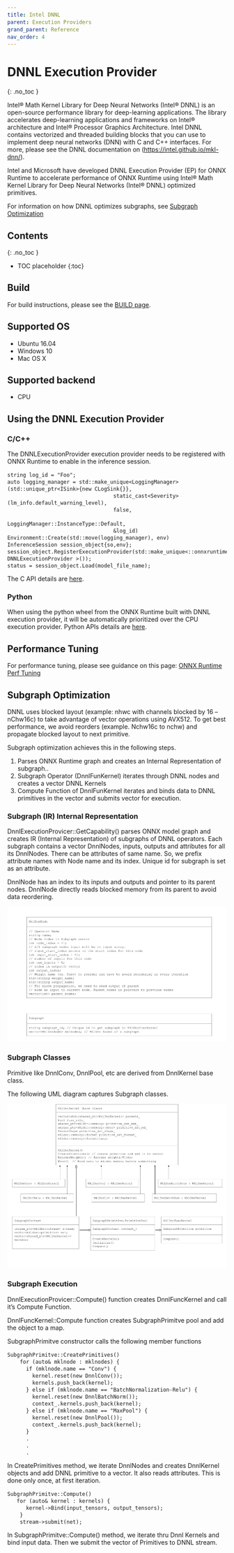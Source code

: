 ```yaml
---
title: Intel DNNL
parent: Execution Providers
grand_parent: Reference
nav_order: 4
---
```


# DNNL Execution Provider
{: .no_toc }

Intel® Math Kernel Library for Deep Neural Networks (Intel® DNNL) is an open-source performance library for deep-learning applications. The library accelerates deep-learning applications and frameworks on Intel® architecture and Intel® Processor Graphics Architecture. Intel DNNL contains vectorized and threaded building blocks that you can use to implement deep neural networks (DNN) with C and C++ interfaces. For more, please see the DNNL documentation on (https://intel.github.io/mkl-dnn/).

Intel and Microsoft have developed DNNL Execution Provider (EP) for ONNX Runtime to accelerate performance of ONNX Runtime using Intel® Math Kernel Library for Deep Neural Networks (Intel® DNNL) optimized primitives.

For information on how DNNL optimizes subgraphs, see [Subgraph Optimization](./MKL-DNN-Subgraphs.md)

## Contents
{: .no_toc }

* TOC placeholder
{:toc}

## Build
For build instructions, please see the [BUILD page](../../BUILD.md#dnnl-and-mklml).

## Supported OS
* Ubuntu 16.04
* Windows 10 
* Mac OS X

## Supported backend
*	CPU

## Using the DNNL Execution Provider
### C/C++
The DNNLExecutionProvider execution provider needs to be registered with ONNX Runtime to enable in the inference session.
```
string log_id = "Foo";
auto logging_manager = std::make_unique<LoggingManager>
(std::unique_ptr<ISink>{new CLogSink{}},
                                  static_cast<Severity>(lm_info.default_warning_level),
                                  false,
                                  LoggingManager::InstanceType::Default,
                                  &log_id)
Environment::Create(std::move(logging_manager), env)
InferenceSession session_object{so,env};
session_object.RegisterExecutionProvider(std::make_unique<::onnxruntime:: DNNLExecutionProvider >());
status = session_object.Load(model_file_name);
```
The C API details are [here](../C_API.md#c-api).

### Python
When using the python wheel from the ONNX Runtime built with DNNL execution provider, it will be automatically prioritized over the CPU execution provider. Python APIs details are [here](https://aka.ms/onnxruntime-python).

## Performance Tuning
For performance tuning, please see guidance on this page: [ONNX Runtime Perf Tuning](../ONNX_Runtime_Perf_Tuning.md)

## Subgraph Optimization

DNNL uses blocked layout (example: nhwc with channels blocked by 16 – nChw16c) to take advantage of vector operations using AVX512.  To get best performance, we avoid reorders (example. Nchw16c to nchw) and propagate blocked layout to next primitive. 

Subgraph optimization achieves this in the following steps.
1.	Parses ONNX Runtime graph and creates an Internal Representation of subgraph..
2.	Subgraph Operator (DnnlFunKernel) iterates through DNNL nodes and creates a vector DNNL Kernels
3.	Compute Function of DnnlFunKernel iterates and binds data to DNNL primitives in the vector and submits vector for execution.


### Subgraph (IR) Internal Representation
DnnlExecutionProvicer::GetCapability() parses ONNX model graph and creates IR (Internal Representation) of subgraphs of DNNL operators.
Each subgraph contains a vector DnnlNodes, inputs, outputs and attributes for all its DnnlNodes. There can be attributes of same name. So, we prefix attribute names with Node name and its index. 
Unique id for subgraph is set as an attribute. 

DnnlNode has an index to its inputs and outputs and pointer to its parent nodes. DnnlNode directly reads blocked memory from its parent to avoid data reordering.

<p align="left"><img src="images/mkl-dnn_node.png" /></p>


### Subgraph Classes
Primitive like DnnlConv, DnnlPool, etc are derived from DnnlKernel base class.

The following UML diagram captures Subgraph classes.

<p align="left"><img src="images/mkl-dnn_subgraph.png" /></p>


### Subgraph Execution

DnnlExecutionProvicer::Compute() function creates DnnlFuncKernel and call it’s Compute Function.


DnnlFuncKernel::Compute function creates SubgraphPrimitve pool and add the object to a map.

SubgraphPrimitve constructor calls the following member functions
```
SubgraphPrimitve::CreatePrimitives()
    for (auto& mklnode : mklnodes) {
      if (mklnode.name == "Conv") {
        kernel.reset(new DnnlConv());
        kernels.push_back(kernel);
      } else if (mklnode.name == "BatchNormalization-Relu") {
        kernel.reset(new DnnlBatchNorm());
        context_.kernels.push_back(kernel);
      } else if (mklnode.name == "MaxPool") {
        kernel.reset(new DnnlPool());
        context_.kernels.push_back(kernel);
      } 
      .
      .
      .
```      
In CreatePrimitives method, we iterate DnnlNodes and creates DnnlKernel objects and add DNNL primitive to a vector. It also reads attributes. This is done only once, at first iteration.

``` 
SubgraphPrimitve::Compute()
   for (auto& kernel : kernels) {
      kernel->Bind(input_tensors, output_tensors);
    }
    stream->submit(net);
```

In SubgraphPrimitve::Compute() method, we iterate thru Dnnl Kernels and bind input data. Then we submit the vector of Primitives to DNNL stream.
